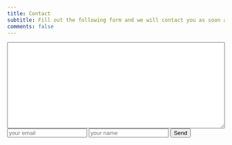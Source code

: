 ```yaml
---
title: Contact
subtitle: Fill out the following form and we will contact you as soon as possible
comments: false
---
```


<textarea id="message"  form="contact" style="min-width:100%; min-height:200px"> </textarea>
<form id=contact
      accept-charset="UTF-8">
  <input id="email" type="email" placeholder="your email"/>
  <input id="name" type="text" placeholder="your name"/>
  <button type="submit">Send</button>
</form>
<div class="alert alert-success" role="alert" style="display:none;"><strong>Great!</strong> We have got your details and someone will be in touch.</div>
<script type="text/javascript">
    $(document).ready(function(){
        console.log("test0");
      $('#contact').submit(function(event) {
          event.preventDefault();
          console.log("test");
          console.log($('#message').val())
        $.ajax({
          dataType: "json",
          method: "POST",
          url: "//formspree.io/daniel.nielsen85@gmail.com",
          data: {
            message: $('#message').val(),
            email: $('#email').val(),
            _subject: "CrossProduct - Contact Form",
            name: $('#name').val()
          }
        }).done(function(data) {
          $('#contact').remove();
          $('.alert').fadeIn();
        });
        event.preventDefault();
      });
    });
    </script>